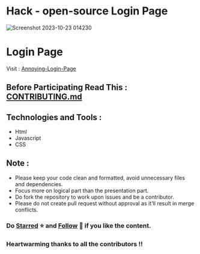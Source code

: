 # Hack - open-source Login Page

![Screenshot 2023-10-23 014230](https://github.com/jaitensahu/Login_page/assets/127736781/4a08bce3-70ec-4d2e-ad87-a3c41ed09068)


# Login Page

Visit : [Annoying-Login-Page](https://jaitensahu.github.io/Login_page/)

## Before Participating Read This : [CONTRIBUTING.md](https://github.com/jaitensahu/Login_page/blob/main/Contributing.md)


## Technologies and Tools :
* Html
* Javascript
* CSS

## Note : 
- Please keep your code clean and formatted, avoid unnecessary files and dependencies.
- Focus more on logical part than the presentation part.
- Do fork the repository to work upon issues and be a contributor.
- Please do not create pull request without approval as it'll result in merge conflicts.

### Do [Starred](https://github.com/jaitensahu/Login_page) ⭐ and [Follow](https://github.com/jaitensahu) 👤 if you like the content.

### Heartwarming thanks to all the contributors !!







